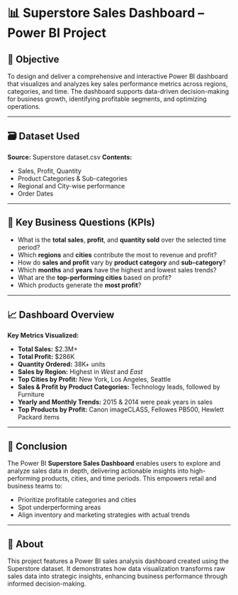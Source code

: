# 📊 Superstore Sales Dashboard – Power BI Project

## 🎯 Objective

To design and deliver a comprehensive and interactive Power BI dashboard that visualizes and analyzes key sales performance metrics across regions, categories, and time. The dashboard supports data-driven decision-making for business growth, identifying profitable segments, and optimizing operations.

---

## 🗃️ Dataset Used

**Source:** Superstore dataset.csv
**Contents:**  
- Sales, Profit, Quantity  
- Product Categories & Sub-categories  
- Regional and City-wise performance  
- Order Dates

---

## 📌 Key Business Questions (KPIs)

- What is the **total sales**, **profit**, and **quantity sold** over the selected time period?
- Which **regions** and **cities** contribute the most to revenue and profit?
- How do **sales and profit** vary by **product category** and **sub-category**?
- Which **months** and **years** have the highest and lowest sales trends?
- What are the **top-performing cities** based on profit?
- Which products generate the **most profit**?

---

## 📈 Dashboard Overview

**Key Metrics Visualized:**
- **Total Sales:** $2.3M+  
- **Total Profit:** $286K  
- **Quantity Ordered:** 38K+ units  
- **Sales by Region:** Highest in *West* and *East*  
- **Top Cities by Profit:** New York, Los Angeles, Seattle  
- **Sales & Profit by Product Categories:** Technology leads, followed by Furniture  
- **Yearly and Monthly Trends:** 2015 & 2014 were peak years in sales  
- **Top Products by Profit:** Canon imageCLASS, Fellowes PB500, Hewlett Packard items

---

## 🧠 Conclusion

The Power BI **Superstore Sales Dashboard** enables users to explore and analyze sales data in depth, delivering actionable insights into high-performing products, cities, and time periods. This empowers retail and business teams to:
- Prioritize profitable categories and cities
- Spot underperforming areas
- Align inventory and marketing strategies with actual trends

---

## 💼 About

This project features a Power BI sales analysis dashboard created using the Superstore dataset. It demonstrates how data visualization transforms raw sales data into strategic insights, enhancing business performance through informed decision-making.
